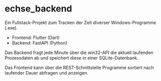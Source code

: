# echse_backend
 
Ein Fullstack-Projekt zum Tracken der Zeit diverser Windows-Programme (.exe).

- Frontend: Flutter (Dart)
- Backend: FastAPI (Python)

Das Backend fragt jede Minute über die win32-API die aktuell laufenden Prozessdaten ab und speichert diese in einer SQLite-Datenbank.

Das Frontend kann über die REST-Schnittstelle Programme sortiert nach laufender Dauer abfragen und anzeigen.
